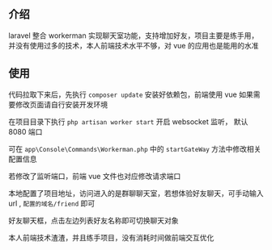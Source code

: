 ## 介绍

laravel 整合 workerman 实现聊天室功能，支持增加好友，项目主要是练手用，并没有使用过多的技术，本人前端技术水平不够，对 vue 的应用也是能用的水准

## 使用

代码拉取下来后，先执行 `composer update` 安装好依赖包，前端使用 vue 如果需要修改页面请自行安装开发环境

在项目目录下执行 `php artisan worker start` 开启 websocket 监听， 默认 8080 端口

可在 `app\Console\Commands\Workerman.php` 中的 `startGateWay` 方法中修改相关配置信息

若修改了监听端口，前端 vue 文件也对应修改请求端口

本地配置了项目地址，访问进入的是群聊聊天室，若想体验好友聊天，可手动输入 url , `配置的域名/friend` 即可

好友聊天框，点击左边列表好友名称即可切换聊天对象

本人前端技术渣渣，并且练手项目，没有消耗时间做前端交互优化
